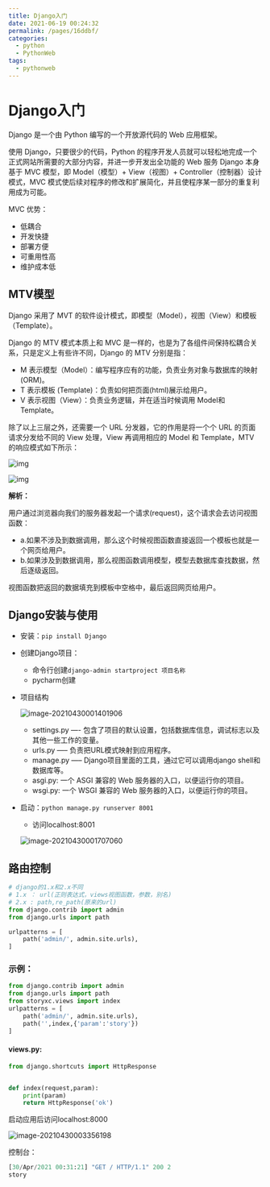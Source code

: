 ```yaml
---
title: Django入门
date: 2021-06-19 00:24:32
permalink: /pages/16ddbf/
categories: 
  - python
  - PythonWeb
tags: 
  - pythonweb
---
```

# Django入门

Django 是一个由 Python 编写的一个开放源代码的 Web 应用框架。

使用 Django，只要很少的代码，Python 的程序开发人员就可以轻松地完成一个正式网站所需要的大部分内容，并进一步开发出全功能的 Web 服务 Django 本身基于 MVC 模型，即 Model（模型）+ View（视图）+ Controller（控制器）设计模式，MVC 模式使后续对程序的修改和扩展简化，并且使程序某一部分的重复利用成为可能。

MVC 优势：

- 低耦合
- 开发快捷
- 部署方便
- 可重用性高
- 维护成本低

## MTV模型

Django 采用了 MVT 的软件设计模式，即模型（Model），视图（View）和模板（Template）。

Django 的 MTV 模式本质上和 MVC 是一样的，也是为了各组件间保持松耦合关系，只是定义上有些许不同，Django 的 MTV 分别是指：

- M 表示模型（Model）：编写程序应有的功能，负责业务对象与数据库的映射(ORM)。
- T 表示模板 (Template)：负责如何把页面(html)展示给用户。
- V 表示视图（View）：负责业务逻辑，并在适当时候调用 Model和 Template。

除了以上三层之外，还需要一个 URL 分发器，它的作用是将一个个 URL 的页面请求分发给不同的 View 处理，View 再调用相应的 Model 和 Template，MTV 的响应模式如下所示：

![img](https://storyxc.com/images/blog//MTV-Diagram.png)

![img](https://storyxc.com/images/blog//1589777036-2760-fs1oSv4dOWAwC5yW.png)

**解析：**

用户通过浏览器向我们的服务器发起一个请求(request)，这个请求会去访问视图函数：

- a.如果不涉及到数据调用，那么这个时候视图函数直接返回一个模板也就是一个网页给用户。
- b.如果涉及到数据调用，那么视图函数调用模型，模型去数据库查找数据，然后逐级返回。

视图函数把返回的数据填充到模板中空格中，最后返回网页给用户。



## Django安装与使用

- 安装：`pip install Django`

- 创建Django项目：

  - 命令行创建`django-admin startproject 项目名称`
  - pycharm创建 

- 项目结构

  ![image-20210430001401906](https://storyxc.com/images/blog//image-20210430001401906.png)

  - settings.py —- 包含了项目的默认设置，包括数据库信息，调试标志以及其他一些工作的变量。
  - urls.py —– 负责把URL模式映射到应用程序。
  - manage.py —– Django项目里面的工具，通过它可以调用django shell和数据库等。
  - asgi.py: 一个 ASGI 兼容的 Web 服务器的入口，以便运行你的项目。
  - wsgi.py: 一个 WSGI 兼容的 Web 服务器的入口，以便运行你的项目。

- 启动：`python manage.py runserver 8001`

  - 访问localhost:8001

  ![image-20210430001707060](https://storyxc.com/images/blog//image-20210430001707060.png)

## 路由控制

```python
# django的1.x和2.x不同
# 1.x ： url(正则表达式，views视图函数，参数，别名)
# 2.x : path,re_path(原来的url)
from django.contrib import admin
from django.urls import path

urlpatterns = [
    path('admin/', admin.site.urls),
]
```

### 示例：

```python
from django.contrib import admin
from django.urls import path
from storyxc.views import index
urlpatterns = [
    path('admin/', admin.site.urls),
    path('',index,{'param':'story'})
]

```

#### views.py:

```python
from django.shortcuts import HttpResponse


def index(request,param):
    print(param)
    return HttpResponse('ok')
```



启动应用后访问localhost:8000

![image-20210430003356198](https://storyxc.com/images/blog//image-20210430003356198.png)

控制台：

```python
[30/Apr/2021 00:31:21] "GET / HTTP/1.1" 200 2
story
```

